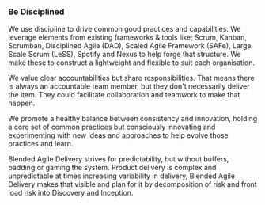 ### Be Disciplined

We use discipline to drive common good practices and capabilities. We leverage elements from existing frameworks & tools like; Scrum, Kanban, Scrumban, Disciplined Agile (DAD), Scaled Agile Framework (SAFe), Large Scale Scrum (LeSS), Spotify and Nexus to help forge that structure. We make these to construct a lightweight and flexible to suit each organisation.

We value clear accountabilities but share responsibilities. That means there is always an accountable team member, but they don't necessarily deliver the item. They could facilitate collaboration and teamwork to make that happen.

We promote a healthy balance between consistency and innovation, holding a core set of common practices but consciously innovating and experimenting with new ideas and approaches to help evolve those practices and learn.

Blended Agile Delivery strives for predictability, but without buffers, padding or gaming the system. Product delivery is complex and unpredictable at times increasing variability in delivery, Blended Agile Delivery makes that visible and plan for it by decomposition of risk and front load risk into Discovery and Inception.
